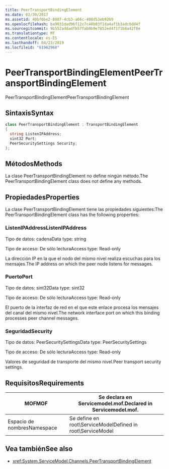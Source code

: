 ```yaml
---
title: PeerTransportBindingElement
ms.date: 03/30/2017
ms.assetid: 40bf6be2-8087-4cb3-a66c-408d53eb9269
ms.openlocfilehash: ba9031dad96f12c7c48b03f1da4af1b3adc6dd4f
ms.sourcegitcommit: 9b552addadfb57fab0b9e7852ed4f1f1b8a42f8e
ms.translationtype: MT
ms.contentlocale: es-ES
ms.lasthandoff: 04/23/2019
ms.locfileid: "61962968"
---
```

# <a name="peertransportbindingelement"></a><span data-ttu-id="c781f-102">PeerTransportBindingElement</span><span class="sxs-lookup"><span data-stu-id="c781f-102">PeerTransportBindingElement</span></span>
<span data-ttu-id="c781f-103">PeerTransportBindingElement</span><span class="sxs-lookup"><span data-stu-id="c781f-103">PeerTransportBindingElement</span></span>  
  
## <a name="syntax"></a><span data-ttu-id="c781f-104">Sintaxis</span><span class="sxs-lookup"><span data-stu-id="c781f-104">Syntax</span></span>  
  
```csharp
class PeerTransportBindingElement : TransportBindingElement  
{  
  string ListenIPAddress;  
  sint32 Port;  
  PeerSecuritySettings Security;  
};  
```  
  
## <a name="methods"></a><span data-ttu-id="c781f-105">Métodos</span><span class="sxs-lookup"><span data-stu-id="c781f-105">Methods</span></span>  
 <span data-ttu-id="c781f-106">La clase PeerTransportBindingElement no define ningún método.</span><span class="sxs-lookup"><span data-stu-id="c781f-106">The PeerTransportBindingElement class does not define any methods.</span></span>  
  
## <a name="properties"></a><span data-ttu-id="c781f-107">Propiedades</span><span class="sxs-lookup"><span data-stu-id="c781f-107">Properties</span></span>  
 <span data-ttu-id="c781f-108">La clase PeerTransportBindingElement tiene las propiedades siguientes:</span><span class="sxs-lookup"><span data-stu-id="c781f-108">The PeerTransportBindingElement class has the following properties:</span></span>  
  
### <a name="listenipaddress"></a><span data-ttu-id="c781f-109">ListenIPAddress</span><span class="sxs-lookup"><span data-stu-id="c781f-109">ListenIPAddress</span></span>  
 <span data-ttu-id="c781f-110">Tipo de datos: cadena</span><span class="sxs-lookup"><span data-stu-id="c781f-110">Data type: string</span></span>  
  
 <span data-ttu-id="c781f-111">Tipo de acceso: De sólo lectura</span><span class="sxs-lookup"><span data-stu-id="c781f-111">Access type: Read-only</span></span>  
  
 <span data-ttu-id="c781f-112">La dirección IP en la que el nodo del mismo nivel realiza escuchas para los mensajes.</span><span class="sxs-lookup"><span data-stu-id="c781f-112">The IP address on which the peer node listens for messages.</span></span>  
  
### <a name="port"></a><span data-ttu-id="c781f-113">Puerto</span><span class="sxs-lookup"><span data-stu-id="c781f-113">Port</span></span>  
 <span data-ttu-id="c781f-114">Tipo de datos: sint32</span><span class="sxs-lookup"><span data-stu-id="c781f-114">Data type: sint32</span></span>  
  
 <span data-ttu-id="c781f-115">Tipo de acceso: De sólo lectura</span><span class="sxs-lookup"><span data-stu-id="c781f-115">Access type: Read-only</span></span>  
  
 <span data-ttu-id="c781f-116">El puerto de la interfaz de red en el que este enlace procesa los mensajes del canal del mismo nivel.</span><span class="sxs-lookup"><span data-stu-id="c781f-116">The network interface port on which this binding processes peer channel messages.</span></span>  
  
### <a name="security"></a><span data-ttu-id="c781f-117">Seguridad</span><span class="sxs-lookup"><span data-stu-id="c781f-117">Security</span></span>  
 <span data-ttu-id="c781f-118">Tipo de datos: PeerSecuritySettings</span><span class="sxs-lookup"><span data-stu-id="c781f-118">Data type: PeerSecuritySettings</span></span>  
  
 <span data-ttu-id="c781f-119">Tipo de acceso: De sólo lectura</span><span class="sxs-lookup"><span data-stu-id="c781f-119">Access type: Read-only</span></span>  
  
 <span data-ttu-id="c781f-120">Valores de seguridad de transporte del mismo nivel.</span><span class="sxs-lookup"><span data-stu-id="c781f-120">Peer transport security settings.</span></span>  
  
## <a name="requirements"></a><span data-ttu-id="c781f-121">Requisitos</span><span class="sxs-lookup"><span data-stu-id="c781f-121">Requirements</span></span>  
  
|<span data-ttu-id="c781f-122">MOF</span><span class="sxs-lookup"><span data-stu-id="c781f-122">MOF</span></span>|<span data-ttu-id="c781f-123">Se declara en Servicemodel.mof.</span><span class="sxs-lookup"><span data-stu-id="c781f-123">Declared in Servicemodel.mof.</span></span>|  
|---------|-----------------------------------|  
|<span data-ttu-id="c781f-124">Espacio de nombres</span><span class="sxs-lookup"><span data-stu-id="c781f-124">Namespace</span></span>|<span data-ttu-id="c781f-125">Se define en root\ServiceModel</span><span class="sxs-lookup"><span data-stu-id="c781f-125">Defined in root\ServiceModel</span></span>|  
  
## <a name="see-also"></a><span data-ttu-id="c781f-126">Vea también</span><span class="sxs-lookup"><span data-stu-id="c781f-126">See also</span></span>

- <xref:System.ServiceModel.Channels.PeerTransportBindingElement>
